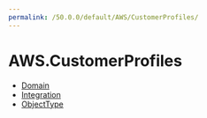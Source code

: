 ```yaml
---
permalink: /50.0.0/default/AWS/CustomerProfiles/
---
```


# AWS.CustomerProfiles



* [Domain](Domain.md)
* [Integration](Integration.md)
* [ObjectType](ObjectType.md)